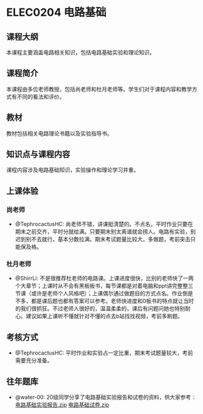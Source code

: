 # ELEC0204 电路基础
## 课程大纲
本课程主要涵盖电路相关知识，包括电路基础实验和理论知识。

## 课程简介
本课程由多位老师教授，包括尚老师和杜月老师等。学生们对于课程内容和教学方式有不同的看法和评价。

## 教材
教材包括相关电路理论书籍以及实验指导书。

## 知识点与课程内容
课程内容涉及电路基础知识，实验操作和理论学习并重。

## 上课体验
### 尚老师
- @TephrocactusHC: 尚老师不错，讲课挺清楚的。不点名，平时作业只要在期末之前交齐，平时分就给满。只要期末别太离谱就会捞人。电路有实验，别迟到别不去就行，基本分数拉满。期末考试题量比较大，多做题，考前突击只能保及格。

### 杜月老师
- @ShirrLi: 不是很推荐杜老师的电路课。上课进度很快，比别的老师快了一两个大章节；上课时从不会有黑板板书，每节课都是对着电脑和ppt讲完整整三节课（或许是老师个人风格吧）；上课偶尔通过做题目的方式点名。作业倒是不多，都是课后题也都有答案可以参考。老师快进度和0板书的特点就让当时的我们很抓狂。不过老师人很好的，温温柔柔的，课后有问题问她也特别耐心。建议如果上课听不懂就针对不懂的点去b站找找视频，考前多刷题。

## 考核方式
- @TephrocactusHC: 平时作业和实验占一定比重，期末考试题量较大，考前需要充分准备。

## 往年题库
- @water-00: 20级同学分享了电路基础实验报告和试卷的资料，供大家参考：
[电路基础实验报告.zip](https://github.com/Emanual20/NKUCS.ICU/files/10751987/default.zip)
[电路基础试卷.zip](https://github.com/Emanual20/NKUCS.ICU/files/10751989/default.zip)